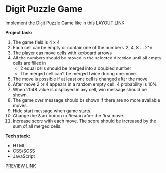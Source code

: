 # Digit Puzzle Game

Implement the Digit Puzzle Game like in this [LAYOUT LINK](https://play2048.co/)

**Project task:**
 1. The game field is 4 x 4
 1. Each cell can be empty or contain one of the numbers: 2, 4, 8 ... 2^n
 1. The player can move cells with keyboard arrows
 1. All the numbers should be moved in the selected direction until all empty cells are filled in
     - 2 equal cells should be merged into a doubled number
     - The merged cell can’t be merged twice during one move
 1. The move is possible if at least one cell is changed after the move
 1. After move 2 or 4 appears in a random empty cell. 4 probability is 10%
 1. When 2048 value is displayed in any cell, win message should be shown.
 1. The game over message should be shown if there are no more available moves.
 1. Hide start message when game starts.
 1. Change the Start button to Restart after the first move.
 1. Increase score with each move. The score should be increased by the sum of all merged cells.

**Tech stack:**
  - HTML
  - CSS/SCSS
  - JavaScript


[PREVIEW LINK](https://illia-kots.github.io/digit_puzzle_game/)
